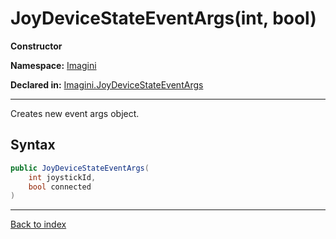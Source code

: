 # JoyDeviceStateEventArgs(int, bool)

**Constructor**

**Namespace:** [Imagini](Imagini.md)

**Declared in:** [Imagini.JoyDeviceStateEventArgs](Imagini.JoyDeviceStateEventArgs.md)

------



Creates new event args object.


## Syntax

```csharp
public JoyDeviceStateEventArgs(
	int joystickId,
	bool connected
)
```

------

[Back to index](index.md)